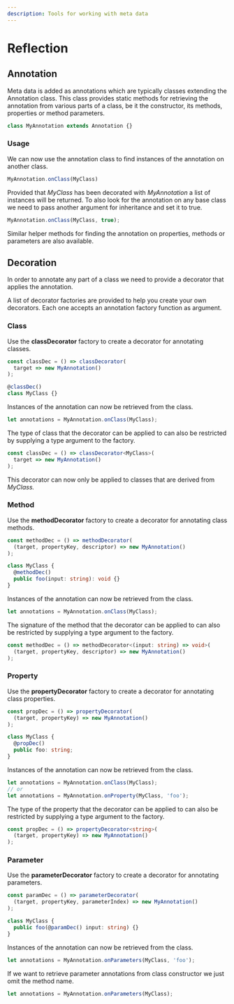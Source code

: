```yaml
---
description: Tools for working with meta data
---
```


# Reflection

## Annotation

Meta data is added as annotations which are typically classes extending the Annotation class. This class provides static methods for retrieving the annotation from various parts of a class, be it the constructor, its methods, properties or method parameters.

```typescript
class MyAnnotation extends Annotation {}
```

### Usage

We can now use the annotation class to find instances of the annotation on another class.

```typescript
MyAnnotation.onClass(MyClass)
```

Provided that _MyClass_ has been decorated with _MyAnnotation_ a list of instances will be returned. To also look for the annotation on any base class we need to pass another argument for inheritance and set it to true.

```typescript
MyAnnotation.onClass(MyClass, true);
```

Similar helper methods for finding the annotation on properties, methods or parameters are also available.

## Decoration

In order to annotate any part of a class we need to provide a decorator that applies the annotation.

A list of decorator factories are provided to help you create your own decorators. Each one accepts an annotation factory function as argument.

### Class

Use the **classDecorator** factory to create a decorator for annotating classes.

```typescript
const classDec = () => classDecorator(
  target => new MyAnnotation()
);

@classDec()
class MyClass {}
```

Instances of the annotation can now be retrieved from the class.

```typescript
let annotations = MyAnnotation.onClass(MyClass);
```

The type of class that the decorator can be applied to can also be restricted by supplying a type argument to the factory.

```typescript
const classDec = () => classDecorator<MyClass>(
  target => new MyAnnotation()
);
```

This decorator can now only be applied to classes that are derived from _MyClass._

### Method

Use the **methodDecorator** factory to create a decorator for annotating class methods.

```typescript
const methodDec = () => methodDecorator(
  (target, propertyKey, descriptor) => new MyAnnotation()
);

class MyClass {
  @methodDec()
  public foo(input: string): void {}
}
```

Instances of the annotation can now be retrieved from the class.

```typescript
let annotations = MyAnnotation.onClass(MyClass);
```

The signature of the method that the decorator can be applied to can also be restricted by supplying a type argument to the factory.

```typescript
const methodDec = () => methodDecorator<(input: string) => void>(
  (target, propertyKey, descriptor) => new MyAnnotation()
);
```

### Property

Use the **propertyDecorator** factory to create a decorator for annotating class properties.

```typescript
const propDec = () => propertyDecorator(
  (target, propertyKey) => new MyAnnotation()
);

class MyClass {
  @propDec()
  public foo: string;
}
```

Instances of the annotation can now be retrieved from the class.

```typescript
let annotations = MyAnnotation.onClass(MyClass);
// or
let annotations = MyAnnotation.onProperty(MyClass, 'foo');
```

The type of the property that the decorator can be applied to can also be restricted by supplying a type argument to the factory.

```typescript
const propDec = () => propertyDecorator<string>(
  (target, propertyKey) => new MyAnnotation()
);
```

### Parameter

Use the **parameterDecorator** factory to create a decorator for annotating parameters.

```typescript
const paramDec = () => parameterDecorator(
  (target, propertyKey, parameterIndex) => new MyAnnotation()
);

class MyClass {
  public foo(@paramDec() input: string) {}
}
```

Instances of the annotation can now be retrieved from the class.

```typescript
let annotations = MyAnnotation.onParameters(MyClass, 'foo');
```

If we want to retrieve parameter annotations from class constructor we just omit the method name.

```typescript
let annotations = MyAnnotation.onParameters(MyClass);
```

